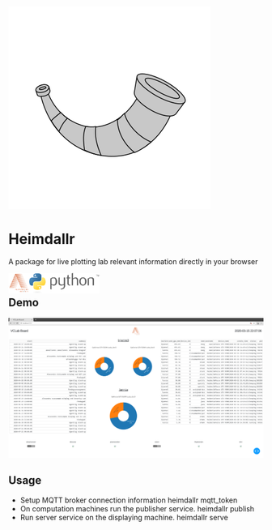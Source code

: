![Header](.github/images/horn.svg)

# Heimdallr

A package for live plotting lab relevant information directly in your browser

<p align="center" width="100%">
  <a href="https://alexandra.dk">
    <img alt="Alexandra Instittutet"
    src=".github/images/alexandra.png" height="40" align="left" />
  </a>
  <a href="http://python.org/">
    <img alt="python" src=".github/images/python.svg" height="40" align="left" />
  </a>
</p>

<br/>

## Demo

![demo](.github/images/demo/demo.png)

## Usage

- Setup MQTT broker connection information heimdallr mqtt_token
- On computation machines run the publisher service. heimdallr publish
- Run server service on the displaying machine. heimdallr serve
